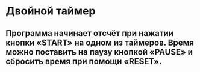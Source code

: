 # Двойной таймер

## Программа начинает отсчёт при нажатии кнопки «START» на одном из таймеров. Время можно поставить на паузу кнопкой «PAUSE» и сбросить время при помощи «RESET». 
